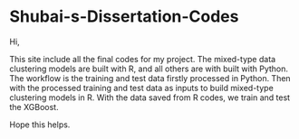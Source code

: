 # Shubai-s-Dissertation-Codes

Hi,

This site include all the final codes for my project. The mixed-type data clustering models are built with R, and all others are with built with Python. The workflow is the training and test data firstly processed in Python. Then with the processed training and test data as inputs to build mixed-type clustering models in R. With the data saved from R codes, we train and test the XGBoost.

Hope this helps.
